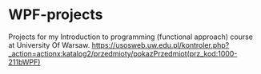 # WPF-projects
Projects for my Introduction to programming (functional approach) course at University Of Warsaw.
https://usosweb.uw.edu.pl/kontroler.php?_action=actionx:katalog2/przedmioty/pokazPrzedmiot(prz_kod:1000-211bWPF)
